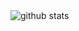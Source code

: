 <picture>
  <source media="(prefers-color-scheme: light)" srcset="https://github-pixel-profile.vercel.app/api/stats?username=LuciNyan&screen_effect=false&background=linear-gradient(to%20bottom%20right%2C%20%2374dcc4%2C%20%234597e9)">
  <source media="(prefers-color-scheme: dark)" srcset="https://github-pixel-profile.vercel.app/api/stats?username=LuciNyan&screen_effect=true&background=linear-gradient(to%20bottom%20right%2C%20%232aeeff%2C%20%235580eb)">
  <img alt="github stats" src="https://github-pixel-profile.vercel.app/api/stats?username=LuciNyan&screen_effect=false&background=linear-gradient(to%20bottom%20right%2C%20%2374dcc4%2C%20%234597e9)">
</picture>
